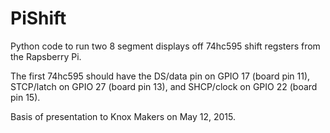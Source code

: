 # PiShift

Python code to run two 8 segment displays off 74hc595 shift regsters
from the Rapsberry Pi.

The first 74hc595 should have the DS/data pin on GPIO 17 (board pin
11), STCP/latch on GPIO 27 (board pin 13), and SHCP/clock on GPIO 22
(board pin 15).

Basis of presentation to Knox Makers on May 12, 2015.

